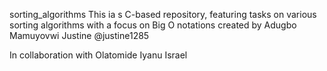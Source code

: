 sorting_algorithms
This ia s C-based repository, featuring tasks on various sorting algorithms with a focus on Big O notations
created by 
Adugbo Mamuyovwi Justine @justine1285

In collaboration with Olatomide Iyanu Israel
